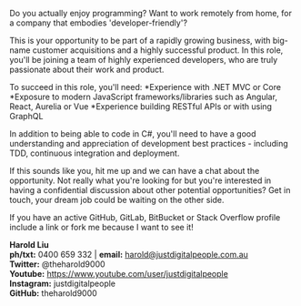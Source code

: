 Do you actually enjoy programming? Want to work remotely from home, for a company that embodies 'developer-friendly'?

This is your opportunity to be part of a rapidly growing business, with big-name customer acquisitions and a highly successful product. In this role, you'll be joining a team of highly experienced developers, who are truly passionate about their work and product. 
 
To succeed in this role, you'll need: 
*Experience with .NET MVC or Core
*Exposure to modern JavaScript frameworks/libraries such as Angular, React, Aurelia or Vue
*Experience building RESTful APIs or with using GraphQL

In addition to being able to code in C#, you'll need to have a good understanding and appreciation of development best practices - including TDD, continuous integration and deployment. 
 
If this sounds like you, hit me up and we can have a chat about the opportunity. Not really what you're looking for but you're interested in having a confidential discussion about other potential opportunities? Get in touch, your dream job could be waiting on the other side.

If you have an active GitHub, GitLab, BitBucket or Stack Overflow profile include a link or fork me because I want to see it!

**Harold Liu**</br>
**ph/txt:** 0400 659 332 | **email:** harold@justdigitalpeople.com.au</br>
**Twitter:** @theharold9000</br>
**Youtube:** https://www.youtube.com/user/justdigitalpeople</br>
**Instagram:** justdigitalpeople</br>
**GitHub:** theharold9000</br>